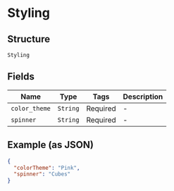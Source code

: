 
# Styling

## Structure

`Styling`

## Fields

| Name | Type | Tags | Description |
|  --- | --- | --- | --- |
| `color_theme` | `String` | Required | - |
| `spinner` | `String` | Required | - |

## Example (as JSON)

```json
{
  "colorTheme": "Pink",
  "spinner": "Cubes"
}
```

